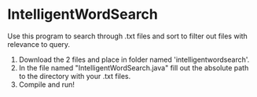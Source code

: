 # IntelligentWordSearch
Use this program to search through .txt files and sort to filter out files with relevance to query. 

1) Download the 2 files and place in folder named 'intelligentwordsearch'. 
2) In the file named "IntelligentWordSearch.java" fill out the absolute path to the directory with your .txt files. 
3) Compile and run!
